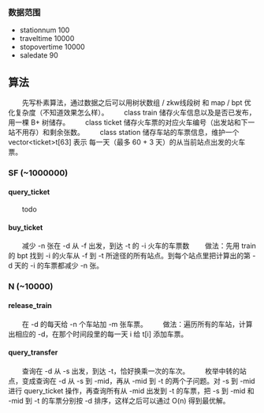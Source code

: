 ### 数据范围 
- stationnum 100
- traveltime 10000
- stopovertime 10000
- saledate 90

## 算法
&emsp;&emsp;先写朴素算法，通过数据之后可以用树状数组 / zkw线段树 和 map / bpt 优化复杂度（不知道效果怎么样）。
&emsp;&emsp;class train 储存火车信息以及是否已发布，用一棵 B+ 树储存。
&emsp;&emsp;class ticket 储存火车票的对应火车编号（出发站和下一站不用存）和剩余张数。
&emsp;&emsp;class station 储存车站的车票信息，维护一个 vector\<ticket>t[63] 表示 每一天（最多 60 + 3 天）的从当前站点出发的火车票。

### SF (~1000000)
#### query_ticket
&emsp;&emsp;todo

#### buy_ticket
&emsp;&emsp;减少 -n 张在 -d 从 -f 出发，到达 -t 的 -i 火车的车票数
&emsp;&emsp;做法：先用 train 的 bpt 找到 -i 的火车从 -f 到 -t 所途径的所有站点。到每个站点里把计算出的第 -d 天的 -i 的车票都减少 -n 张。

### N (~10000)
#### release_train
&emsp;&emsp;在 -d 的每天给 -n 个车站加 -m 张车票。
&emsp;&emsp;做法：遍历所有的车站，计算出相应的 -d，在那个时间段里的每一天 i 给 t[i] 添加车票。
#### query_transfer
&emsp;&emsp;查询在 -d 从 -s 出发，到达 -t，恰好换乘一次的车次。
&emsp;&emsp;枚举中转的站点，变成查询在 -d 从 -s 到 -mid，再从 -mid 到 -t 的两个子问题。对 -s 到 -mid 进行 query_ticket 操作，再查询所有从 -mid 出发到 -t 的车票，把 -s 到 -mid 和 -mid 到 -t 的车票分别按 -d 排序，这样之后可以通过 O(n) 得到最优解。

